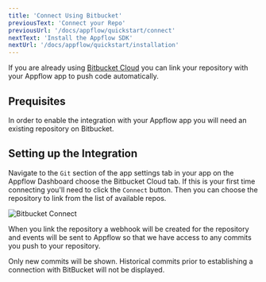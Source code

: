 ```yaml
---
title: 'Connect Using Bitbucket'
previousText: 'Connect your Repo'
previousUrl: '/docs/appflow/quickstart/connect'
nextText: 'Install the Appflow SDK'
nextUrl: '/docs/appflow/quickstart/installation'
---
```


If you are already using [Bitbucket Cloud](https://bitbucket.org/) you can link your repository with your Appflow app to push code automatically.

## Prequisites

In order to enable the integration with your Appflow app you will need an existing repository on Bitbucket.

## Setting up the Integration

Navigate to the `Git` section of the app settings tab in your app on the Appflow Dashboard choose the Bitbucket Cloud tab. If this is your first time connecting you'll need to click the `Connect` button. Then you can choose the repository to link from the list of available repos.

![Bitbucket Connect](/docs/v4/assets/img/appflow/bitbucket-connect-app.png)

When you link the repository a webhook will be created for the repository and events will be sent to Appflow so that we have access to any commits you push to your repository.

Only new commits will be shown. Historical commits prior to establishing a connection with BitBucket will not be displayed.